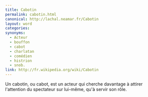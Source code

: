 ```yaml
---
title: Cabotin
permalink: cabotin.html
canonical: http://lachal.neamar.fr/Cabotin
layout: word
categories:
synonyms:
  - Acteur
  - bouffon
  - cabot
  - charlatan
  - comédien
  - histrion
  - snob.
link: http://fr.wikipedia.org/wiki/Cabotin
---
```


Un cabotin, ou cabot, est un acteur qui cherche davantage à attirer l'attention du spectateur sur lui-même, qu'à servir son rôle.

